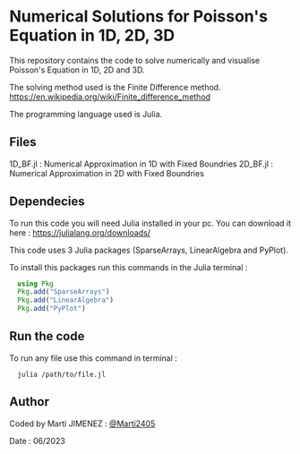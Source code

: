 
# Numerical Solutions for Poisson's Equation in 1D, 2D, 3D

This repository contains the code to solve numerically and visualise Poisson's Equation in 1D, 2D and 3D.

The solving method used is the Finite Difference method. https://en.wikipedia.org/wiki/Finite_difference_method

The programming language used is Julia.




## Files

1D_BF.jl : Numerical Approximation in 1D with Fixed Boundries
2D_BF.jl : Numerical Approximation in 2D with Fixed Boundries

## Dependecies

To run this code you will need Julia installed in your pc. You can download it here : https://julialang.org/downloads/

This code uses 3 Julia packages (SparseArrays, LinearAlgebra and PyPlot). 

To install this packages run this commands in the Julia terminal :

```Julia
  using Pkg
  Pkg.add("SparseArrays")
  Pkg.add("LinearAlgebra")
  Pkg.add("PyPlot")
```

## Run the code

To run any file use this command in terminal :

```Cmd
  julia /path/to/file.jl
```

## Author
Coded by Marti JIMENEZ : [@Marti2405](https://github.com/Marti2405)

Date : 06/2023

